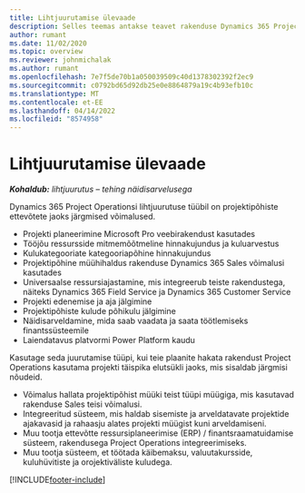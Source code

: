 ```yaml
---
title: Lihtjuurutamise ülevaade
description: Selles teemas antakse teavet rakenduse Dynamics 365 Project Operations lihtjuurutamise kohta.
author: rumant
ms.date: 11/02/2020
ms.topic: overview
ms.reviewer: johnmichalak
ms.author: rumant
ms.openlocfilehash: 7e7f5de70b1a050039509c40d1378302392f2ec9
ms.sourcegitcommit: c0792bd65d92db25e0e8864879a19c4b93efb10c
ms.translationtype: MT
ms.contentlocale: et-EE
ms.lasthandoff: 04/14/2022
ms.locfileid: "8574958"
---
```

# <a name="lite-deployment-overview"></a>Lihtjuurutamise ülevaade

_**Kohaldub:** lihtjuurutus – tehing näidisarvelusega_

Dynamics 365 Project Operationsi lihtjuurutuse tüübil on projektipõhiste ettevõtete jaoks järgmised võimalused.

- Projekti planeerimine Microsoft Pro veebirakendust kasutades
- Tööjõu ressursside mitmemõõtmeline hinnakujundus ja kuluarvestus
- Kulukategooriate kategooriapõhine hinnakujundus
- Projektipõhine müühihaldus rakenduse Dynamics 365 Sales võimalusi kasutades
- Universaalse ressursiajastamine, mis integreerub teiste rakendustega, näiteks Dynamics 365 Field Service ja Dynamics 365 Customer Service
- Projekti edenemise ja aja jälgimine
- Projektipõhiste kulude põhikulu jälgimine
- Näidisarveldamine, mida saab vaadata ja saata töötlemiseks finantssüsteemile
- Laiendatavus platvormi Power Platform kaudu

Kasutage seda juurutamise tüüpi, kui teie plaanite hakata rakendust Project Operations kasutama projekti täispika elutsükli jaoks, mis sisaldab järgmisi nõudeid.

- Võimalus hallata projektipõhist müüki teist tüüpi müügiga, mis kasutavad rakenduse Sales teisi võimalusi.
- Integreeritud süsteem, mis haldab sisemiste ja arveldatavate projektide ajakavasid ja rahaasju alates projekti müügist kuni arveldamiseni.
- Muu tootja ettevõtte ressursiplaneerimise (ERP) / finantsraamatuidamise süsteem, rakendusega Project Operations integreerimiseks.
- Muu tootja süsteem, et töötada käibemaksu, valuutakursside, kuluhüvitiste ja orojektiväliste kuludega.


[!INCLUDE[footer-include](../includes/footer-banner.md)]